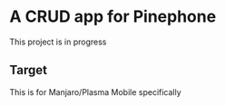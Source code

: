 # A CRUD app for Pinephone
This project is in progress

## Target
This is for Manjaro/Plasma Mobile specifically